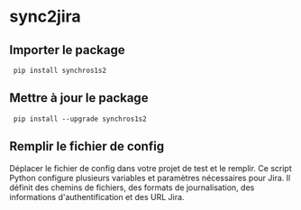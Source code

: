 # sync2jira

## Importer le package
```
 pip install synchros1s2
```

## Mettre à jour le package
```
 pip install --upgrade synchros1s2
```

## Remplir le fichier de config 
Déplacer le fichier de config dans votre projet de test et le remplir. 
Ce script Python configure plusieurs variables et paramètres nécessaires pour Jira. Il définit des chemins de fichiers, des formats de journalisation, des informations d'authentification et des URL Jira.



